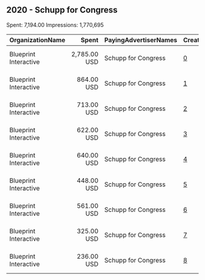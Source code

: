 ## 2020 - Schupp for Congress 
Spent: 7,194.00
Impressions: 1,770,695

|OrganizationName|Spent|PayingAdvertiserNames|CreativeUrls|Impressions|Genders|AgeBrackets|CountryCodes|BillingAddresses|CandidateBallotInformation|
|:---|---:|:---|:---|---:|:---|:---|:---|:---|:---|
|Blueprint Interactive|2,785.00 USD|Schupp for Congress|[0](https://www.snap.com/political-ads/asset/40353d6c68d15ec97e7536daf56df1f0e88c4397bc04fd1cacd9583654b335a8?mediaType=mp4)|588,302||18-30|united states|"1730 Rhode Island Ave NW Suite 1014,Washington,20036,US"|Jill Schupp for Congress|
|Blueprint Interactive|864.00 USD|Schupp for Congress|[1](https://www.snap.com/political-ads/asset/0fbffb79fe98e5e8a0b712c843dbc8c933c514db9194ca8700ac12df897e8f8a?mediaType=mp4)|288,890||18-30|united states|"1730 Rhode Island Ave NW Suite 1014,Washington,20036,US"|Jill Schupp for Congress|
|Blueprint Interactive|713.00 USD|Schupp for Congress|[2](https://www.snap.com/political-ads/asset/642b0daacf2e13d5a34cc202df71d57f981acd8590c044b544c1014769bfc66f?mediaType=mp4)|196,818||18-30|united states|"1730 Rhode Island Ave NW Suite 1014,Washington,20036,US"|Jill Schupp for Congress|
|Blueprint Interactive|622.00 USD|Schupp for Congress|[3](https://www.snap.com/political-ads/asset/dbc4222f4e5e5f18c928c28e9c215b3f961ce7c3330c235a91f43fe84a23b8d5?mediaType=mp4)|156,843||18-30|united states|"1730 Rhode Island Ave NW Suite 1014,Washington,20036,US"|Jill Schupp for Congress|
|Blueprint Interactive|640.00 USD|Schupp for Congress|[4](https://www.snap.com/political-ads/asset/a7be394e8df573c1d3c66800fab205930fce2a0bcc669c3dd02eff36978dcc0e?mediaType=mp4)|150,705||18-30|united states|"1730 Rhode Island Ave NW Suite 1014,Washington,20036,US"|Jill Schupp for Congress|
|Blueprint Interactive|448.00 USD|Schupp for Congress|[5](https://www.snap.com/political-ads/asset/8e041742b3d6a5af2de55b7adfb6d17d34c90f02b3cc1874f7f41338a0e26627?mediaType=mp4)|141,052||18-30|united states|"1730 Rhode Island Ave NW Suite 1014,Washington,20036,US"|Jill Schupp for Congress|
|Blueprint Interactive|561.00 USD|Schupp for Congress|[6](https://www.snap.com/political-ads/asset/3484c2f9191e2b1e7c2658fa13eae563179b314d15c496feacfd13c115df3d02?mediaType=mp4)|118,238||18-30|united states|"1730 Rhode Island Ave NW Suite 1014,Washington,20036,US"|Jill Schupp for Congress|
|Blueprint Interactive|325.00 USD|Schupp for Congress|[7](https://www.snap.com/political-ads/asset/8480d13d3654d98bd5dfc69f94b208594d3e078c674ef06ecca016c53dd825e7?mediaType=mp4)|81,202||18-30|united states|"1730 Rhode Island Ave NW Suite 1014,Washington,20036,US"|Jill Schupp for Congress|
|Blueprint Interactive|236.00 USD|Schupp for Congress|[8](https://www.snap.com/political-ads/asset/3bd14033c9bdb715aed9b94db245e5e6006d72712a54ef56e3d3d3d1be9ff4f2?mediaType=mp4)|48,645||18-30|united states|"1730 Rhode Island Ave NW Suite 1014,Washington,20036,US"|Jill Schupp for Congress|
